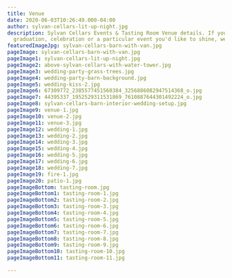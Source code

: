 ```yaml
---
title: Venue
date: 2020-06-03T10:26:49.000-04:00
author: sylvan-cellars-lit-up-night.jpg
description: Sylvan Cellars Events & Tasting Room Venue details. If you have a wedding,
  graduation, celebration or a particular event you'd like to shine, we're ready!
featuredImageJpg: sylvan-cellars-barn-with-van.jpg
pageImage: sylvan-cellars-barn-with-van.jpg
pageImage1: sylvan-cellars-lit-up-night.jpg
pageImage2: above-sylvan-cellars-with-water-tower.jpg
pageImage3: wedding-party-grass-trees.jpg
pageImage4: wedding-party-barn-background.jpg
pageImage5: wedding-kiss-2.jpg
pageImage6: 67309772_2385577451560384_3256886082947514368_o.jpg
pageImage7: 44395337_1952529311531869_7610887644301492224_o.jpg
pageImage8: sylvan-cellars-barn-interior-wedding-setup.jpg
pageImage9: venue-1.jpg
pageImage10: venue-2.jpg
pageImage11: venue-3.jpg
pageImage12: wedding-1.jpg
pageImage13: wedding-2.jpg
pageImage14: wedding-3.jpg
pageImage15: wedding-4.jpg
pageImage16: wedding-5.jpg
pageImage17: wedding-6.jpg
pageImage18: wedding-7.jpg
pageImage19: fire-1.jpg
pageImage20: patio-1.jpg
pageImageBottom: tasting-room.jpg
pageImageBottom1: tasting-room-1.jpg
pageImageBottom2: tasting-room-2.jpg
pageImageBottom3: tasting-room-3.jpg
pageImageBottom4: tasting-room-4.jpg
pageImageBottom5: tasting-room-5.jpg
pageImageBottom6: tasting-room-6.jpg
pageImageBottom7: tasting-room-7.jpg
pageImageBottom8: tasting-room-8.jpg
pageImageBottom9: tasting-room-9.jpg
pageImageBottom10: tasting-room-10.jpg
pageImageBottom11: tasting-room-11.jpg

---
```

